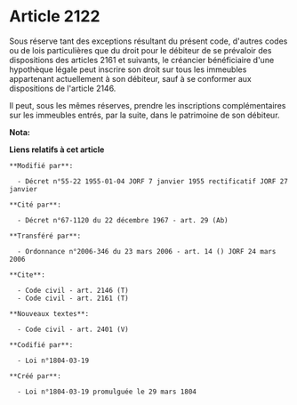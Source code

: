 # Article 2122

Sous réserve tant des exceptions résultant du présent code, d'autres codes ou de lois particulières que du droit pour le
débiteur de se prévaloir des dispositions des articles 2161 et suivants, le créancier bénéficiaire d'une hypothèque légale
peut inscrire son droit sur tous les immeubles appartenant actuellement à son débiteur, sauf à se conformer aux dispositions
de l'article 2146.

Il peut, sous les mêmes réserves, prendre les inscriptions complémentaires sur les immeubles entrés, par la suite, dans le
patrimoine de son débiteur.

**Nota:**



**Liens relatifs à cet article**

	**Modifié par**:

	  - Décret n°55-22 1955-01-04 JORF 7 janvier 1955 rectificatif JORF 27 janvier

	**Cité par**:

	  - Décret n°67-1120 du 22 décembre 1967 - art. 29 (Ab)

	**Transféré par**:

	  - Ordonnance n°2006-346 du 23 mars 2006 - art. 14 () JORF 24 mars 2006

	**Cite**:

	  - Code civil - art. 2146 (T)
	  - Code civil - art. 2161 (T)

	**Nouveaux textes**:

	  - Code civil - art. 2401 (V)

	**Codifié par**:

	  - Loi n°1804-03-19

	**Créé par**:

	  - Loi n°1804-03-19 promulguée le 29 mars 1804
